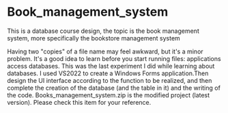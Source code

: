 # Book_management_system
This is a database course design, the topic is the book management system, more specifically the bookstore management system

Having two "copies" of a file name may feel awkward, but it's a minor problem.
It's a good idea to learn before you start running files: applications access databases. This was the last experiment I did while learning about databases.
I used VS2022 to create a Windows Forms application.Then design the UI interface according to the function to be realized, and then complete the creation of the database (and the table in it) and the writing of the code.
Books_management_system.zip is the modified project (latest version). Please check this item for your reference.
